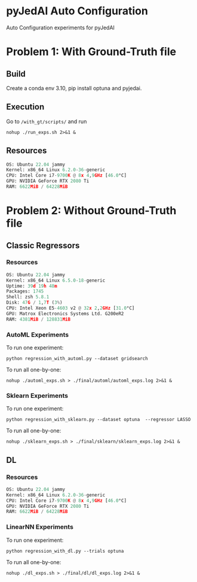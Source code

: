 # pyJedAI Auto Configuration
Auto Configuration experiments for pyJedAI

# Problem 1: **With** Ground-Truth file

## Build

Create a conda env 3.10, pip install optuna and pyjedai.

## Execution

Go to `/with_gt/scripts/` and run 

```
nohup ./run_exps.sh 2>&1 & 
```

## Resources
```python
OS: Ubuntu 22.04 jammy
Kernel: x86_64 Linux 6.2.0-36-generic
CPU: Intel Core i7-9700K @ 8x 4,9GHz [46.0°C]
GPU: NVIDIA GeForce RTX 2080 Ti
RAM: 6622MiB / 64228MiB
```

# Problem 2: **Without** Ground-Truth file

## Classic Regressors

### Resources
```python
OS: Ubuntu 22.04 jammy
Kernel: x86_64 Linux 6.5.0-18-generic
Uptime: 39d 19h 48m
Packages: 1745
Shell: zsh 5.8.1
Disk: 47G / 1,7T (3%)
CPU: Intel Xeon E5-4603 v2 @ 32x 2,2GHz [31.0°C]
GPU: Matrox Electronics Systems Ltd. G200eR2
RAM: 4381MiB / 128831MiB
```

### AutoML Experiments

To run one experiment:
```
python regression_with_automl.py --dataset gridsearch
```

To run all one-by-one:
```
nohup ./automl_exps.sh > ./final/automl/automl_exps.log 2>&1 &
```

### Sklearn Experiments

To run one experiment:
```
python regression_with_sklearn.py --dataset optuna  --regressor LASSO
```

To run all one-by-one:
```
nohup ./sklearn_exps.sh > ./final/sklearn/sklearn_exps.log 2>&1 &
```

## DL

### Resources
```python
OS: Ubuntu 22.04 jammy
Kernel: x86_64 Linux 6.2.0-36-generic
CPU: Intel Core i7-9700K @ 8x 4,9GHz [46.0°C]
GPU: NVIDIA GeForce RTX 2080 Ti
RAM: 6622MiB / 64228MiB
```

### LinearNN Experiments

To run one experiment:
```
python regression_with_dl.py --trials optuna
```

To run all one-by-one:
```
nohup ./dl_exps.sh > ./final/dl/dl_exps.log 2>&1 &
```

